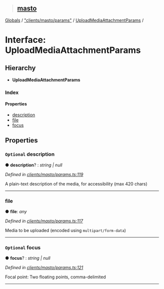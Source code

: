 > ## [masto](../README.md)

[Globals](../globals.md) / ["clients/masto/params"](../modules/_clients_masto_params_.md) / [UploadMediaAttachmentParams](_clients_masto_params_.uploadmediaattachmentparams.md) /

# Interface: UploadMediaAttachmentParams

## Hierarchy

* **UploadMediaAttachmentParams**

### Index

#### Properties

* [description](_clients_masto_params_.uploadmediaattachmentparams.md#optional-description)
* [file](_clients_masto_params_.uploadmediaattachmentparams.md#file)
* [focus](_clients_masto_params_.uploadmediaattachmentparams.md#optional-focus)

## Properties

### `Optional` description

● **description**? : *string | null*

*Defined in [clients/masto/params.ts:119](https://github.com/neet/masto.js/blob/80b1796/src/clients/masto/params.ts#L119)*

A plain-text description of the media, for accessibility (max 420 chars)

___

###  file

● **file**: *any*

*Defined in [clients/masto/params.ts:117](https://github.com/neet/masto.js/blob/80b1796/src/clients/masto/params.ts#L117)*

Media to be uploaded (encoded using `multipart/form-data`)

___

### `Optional` focus

● **focus**? : *string | null*

*Defined in [clients/masto/params.ts:121](https://github.com/neet/masto.js/blob/80b1796/src/clients/masto/params.ts#L121)*

Focal point: Two floating points, comma-delimited

___